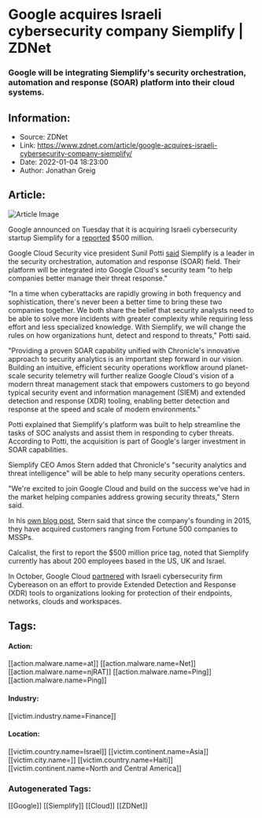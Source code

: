 # Google acquires Israeli cybersecurity company Siemplify | ZDNet
### Google will be integrating Siemplify's security orchestration, automation and response (SOAR) platform into their cloud systems.

## Information:
+ Source: ZDNet
+ Link: https://www.zdnet.com/article/google-acquires-israeli-cybersecurity-company-siemplify/
+ Date: 2022-01-04 18:23:00
+ Author: Jonathan Greig


## Article:
![Article Image](https://www.zdnet.com/a/img/resize/5d7b1149556f41fd034c915e3c8c269527c491b0/2021/11/03/d65649b1-fb33-483c-aae1-3d33a843a3e7/google-cloud.jpg?width=770&height=578&fit=crop&auto=webp)

Google announced on Tuesday that it is acquiring Israeli cybersecurity startup Siemplify for a [reported](https://www.calcalistech.com/ctech/articles/0,7340,L-3926412,00.html?mid=1#cid=119432) $500 million. 


Google Cloud Security vice president Sunil Potti [said](https://cloud.google.com/blog/products/identity-security/raising-the-bar-in-security-operations) Siemplify is a leader in the security orchestration, automation and response (SOAR) field. Their platform will be integrated into Google Cloud's security team "to help companies better manage their threat response."

"In a time when cyberattacks are rapidly growing in both frequency and sophistication, there's never been a better time to bring these two companies together. We both share the belief that security analysts need to be able to solve more incidents with greater complexity while requiring less effort and less specialized knowledge. With Siemplify, we will change the rules on how organizations hunt, detect and respond to threats," Potti said. 

"Providing a proven SOAR capability unified with Chronicle's innovative approach to security analytics is an important step forward in our vision. Building an intuitive, efficient security operations workflow around planet-scale security telemetry will further realize Google Cloud's vision of a modern threat management stack that empowers customers to go beyond typical security event and information management (SIEM) and extended detection and response (XDR) tooling, enabling better detection and response at the speed and scale of modern environments."

Potti explained that Siemplify's platform was built to help streamline the tasks of SOC analysts and assist them in responding to cyber threats. According to Potti, the acquisition is part of Google's larger investment in SOAR capabilities.

Siemplify CEO Amos Stern added that Chronicle's "security analytics and threat intelligence" will be able to help many security operations centers.

"We're excited to join Google Cloud and build on the success we've had in the market helping companies address growing security threats," Stern said.






In his [own blog post](https://www.siemplify.co/blog/siemplify-is-joining-forces-with-google/), Stern said that since the company's founding in 2015, they have acquired customers ranging from Fortune 500 companies to MSSPs. 

Calcalist, the first to report the $500 million price tag, noted that Siemplify currently has about 200 employees based in the US, UK and Israel. 

In October, Google Cloud [partnered](https://www.zdnet.com/article/google-cloud-joins-forces-with-cybereason-for-xdr-platform/) with Israeli cybersecurity firm Cybereason on an effort to provide Extended Detection and Response (XDR) tools to organizations looking for protection of their endpoints, networks, clouds and workspaces. 





## Tags:

#### Action:
[[action.malware.name=at]] [[action.malware.name=Net]] [[action.malware.name=njRAT]] [[action.malware.name=Ping]] [[action.malware.name=Ping]]

#### Industry:
[[victim.industry.name=Finance]]

#### Location:
[[victim.country.name=Israel]] [[victim.continent.name=Asia]] [[victim.city.name=]] [[victim.country.name=Haiti]] [[victim.continent.name=North and Central America]]

### Autogenerated Tags:
[[Google]] [[Siemplify]] [[Cloud]] [[ZDNet]]

